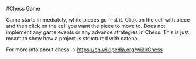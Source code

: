 #Chess Game

Game starts immediately, white pieces go first it. Click on the cell with piece and then click on the cell you want the piece to move to. Does not implement any game events or any advance strategies in Chess. This is just meant to show how a project is structured with catena.

For more info about chess -> https://en.wikipedia.org/wiki/Chess

